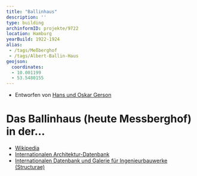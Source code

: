 ```yaml
---
title: "Ballinhaus"
description: ''
type: building
archinformID: projekte/9722
location: Hamburg
yearBuild: 1922-1924
alias:
 - /tags/Meßberghof
 - /tags/Albert-Ballin-Haus
geojson:
  coordinates:
  - 10.001199
  - 53.5480155
---
```


* Entworfen von [Hans und Oskar Gerson](/tags/Hans-und-Oskar-Gerson)

# Das Ballinhaus (heute Messberghof) in der...
* [Wikipedia](https://de.wikipedia.org/wiki/Me%C3%9Fberghof)
* [Internationalen Architektur-Datenbank](https://deu.archinform.net/projekte/9722.htm)
* [Internationalen Datenbank und Galerie für Ingenieurbauwerke (Structurae)](https://structurae.net/de/bauwerke/messberghof)
